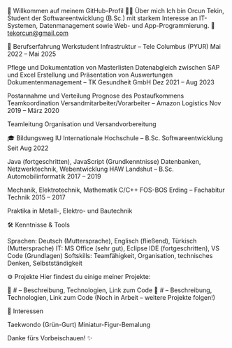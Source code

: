 
👋 Willkommen auf meinem GitHub-Profil
🧑‍💻 Über mich
Ich bin Orcun Tekin, Student der Softwareentwicklung (B.Sc.) mit starkem Interesse an IT-Systemen, Datenmanagement sowie Web- und App-Programmierung.
📧 tekorcun@gmail.com


💼 Berufserfahrung
Werkstudent Infrastruktur – Tele Columbus (PYUR)
Mai 2022 – Mai 2025

Pflege und Dokumentation von Masterlisten
Datenabgleich zwischen SAP und Excel
Erstellung und Präsentation von Auswertungen
Dokumentenmanagement – TK Gesundheit GmbH
Dez 2021 – Aug 2023

Postannahme und Verteilung
Prognose des Postaufkommens
Teamkoordination
Versandmitarbeiter/Vorarbeiter – Amazon Logistics
Nov 2019 – März 2020

Teamleitung
Organisation und Versandvorbereitung


🎓 Bildungsweg
IU Internationale Hochschule – B.Sc. Softwareentwicklung
Seit Aug 2022

Java (fortgeschritten), JavaScript (Grundkenntnisse)
Datenbanken, Netzwerktechnik, Webentwicklung
HAW Landshut – B.Sc. Automobilinformatik
2017 – 2019

Mechanik, Elektrotechnik, Mathematik
C/C++
FOS-BOS Erding – Fachabitur Technik
2015 – 2017

Praktika in Metall-, Elektro- und Bautechnik


🛠️ Kenntnisse & Tools

Sprachen: Deutsch (Muttersprache), Englisch (fließend), Türkisch (Muttersprache)
IT: MS Office (sehr gut), Eclipse IDE (fortgeschritten), VS Code (Grundlagen)
Softskills: Teamfähigkeit, Organisation, technisches Denken, Selbstständigkeit


⚙️ Projekte
Hier findest du einige meiner Projekte:

🔧 # – Beschreibung, Technologien, Link zum Code
📱 # – Beschreibung, Technologien, Link zum Code
(Noch in Arbeit – weitere Projekte folgen!)


🎯 Interessen

Taekwondo (Grün-Gurt)
Miniatur-Figur-Bemalung


Danke fürs Vorbeischauen! ✨
